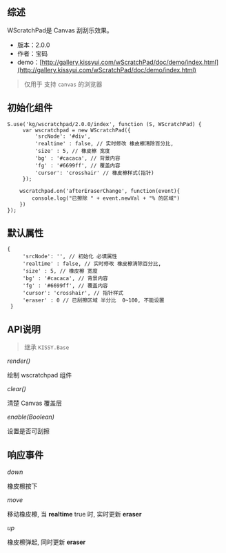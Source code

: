 ## 综述

WScratchPad是 Canvas 刮刮乐效果。

* 版本：2.0.0
* 作者：宝码
* demo：[http://gallery.kissyui.com/wScratchPad/doc/demo/index.html](http://gallery.kissyui.com/wScratchPad/doc/demo/index.html)

> 仅用于 支持 `canvas` 的浏览器

## 初始化组件

    S.use('kg/wscratchpad/2.0.0/index', function (S, WScratchPad) {
         var wscratchpad = new WScratchPad({
             'srcNode': '#div',
             'realtime' : false, // 实时修改 橡皮檫清除百分比,
             'size' : 5, // 橡皮檫 宽度
             'bg' : '#cacaca', // 背景内容
             'fg' : '#6699ff', // 覆盖内容
             'cursor': 'crosshair' // 橡皮檫样式(指针)
         });

        wscratchpad.on('afterEraserChange', function(event){
            console.log("已擦除 " + event.newVal + "% 的区域")
        })
    });

## 默认属性

    {
         'srcNode': '', // 初始化 必填属性
         'realtime' : false, // 实时修改 橡皮檫清除百分比,
         'size' : 5, // 橡皮檫 宽度
         'bg' : '#cacaca', // 背景内容
         'fg' : '#6699ff', // 覆盖内容
         'cursor': 'crosshair', // 指针样式
         'eraser' : 0 // 已刮擦区域 半分比  0~100, 不能设置
     }

## API说明

> 继承 `KISSY.Base`

*render()*

绘制 wscratchpad 组件

*clear()*

清楚 Canvas 覆盖层

*enable(Boolean)*

设置是否可刮擦


## 响应事件

*down*

橡皮檫按下

*move*

移动橡皮檫, 当 **realtime** true 时, 实时更新 **eraser**

*up*

橡皮檫弹起, 同时更新 **eraser**
